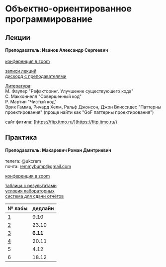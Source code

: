 # Объектно-ориентированное программирование

## Лекции

#### Преподаватель: Иванов Александр Сергеевич

[конференция в zoom](https://itmo.zoom.us/j/9151124949)

[записи лекций](https://yadi.sk/d/iGz5-Vunb5dKHA?w=1)  
[дискорд с преподавателями](https://discord.gg/gKdnQSS)

[Литература](https://drive.google.com/drive/folders/1q4x9Tc9THbZ3Y84ECoLom14fahGBEXjE):  
М. Фаулер "Рефакторинг. Улучшение существующего кода"   
С. Макконнелл "Совершенный код"   
Р. Мартин "Чистый код"   
Эрих Гамма, Ричард Хелм, Ральф Джонсон, Джон Влиссидес "Паттерны проектирования" \(проще найти как "GoF паттерны проектирования"\)

сайт фитипа: [https://fitp.itmo.ru/](https://fitp.itmo.ru/)

## Практика

#### Преподаватель: Макаревич Роман Дмитриевич

телега: @ukcrem  
почта: remmybump@gmail.com

[конференция в zoom](https://itmo.zoom.us/j/8545966049)

[таблица с результатами](https://docs.google.com/spreadsheets/d/1H75MoSvL-165x5aM-p26eFZcY57UYx0gPtOHhvpGYGw/edit#gid=1537782059)  
[условия лабораторных](https://drive.google.com/drive/folders/1-KTjB994_y5f6Es5lCE0y6L4tMRQhMq_)  
[система для сдачи отчётов](https://reports.artrey.ru/login/?next=/)

| № лабы | дедлайн |
| :--- | :--- |
| [1](https://drive.google.com/file/d/1Ix7LU9z4__JpJvw51dmfDKPZZBLytHwQ/view) | ~~9.10~~ |
| [2](https://drive.google.com/file/d/1ViC1FsIwxHTf246AyjHJj5EwtJbFWTAe/view) | ~~23.10~~ |
| [3](https://drive.google.com/file/d/1pGCHcygqaV9vym1HIrh8FbEeVCqDdUap/view) | **6.11** |
| [4](https://drive.google.com/file/d/1nxHyGmKlXNUQh5bV5D33lnXejEpXcVFn/view) | 20.11 |
| 5 | 4.12 |
| 6 | 18.12 |


